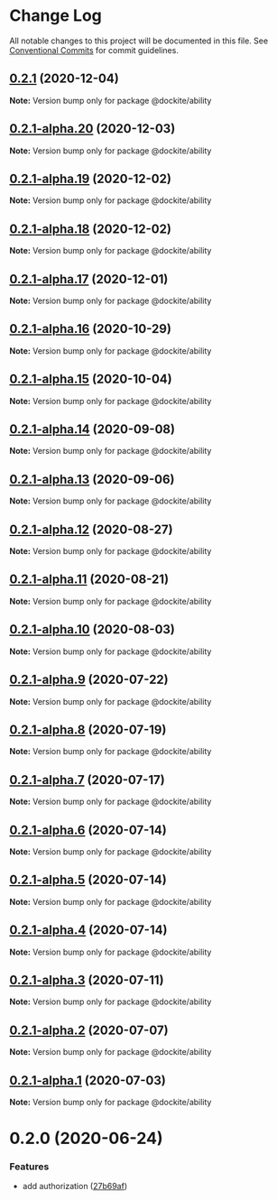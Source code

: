 # Change Log

All notable changes to this project will be documented in this file.
See [Conventional Commits](https://conventionalcommits.org) for commit guidelines.

## [0.2.1](https://github.com/dockite/dockite/compare/@dockite/ability@0.2.1-alpha.20...@dockite/ability@0.2.1) (2020-12-04)

**Note:** Version bump only for package @dockite/ability





## [0.2.1-alpha.20](https://github.com/dockite/dockite/compare/@dockite/ability@0.2.1-alpha.19...@dockite/ability@0.2.1-alpha.20) (2020-12-03)

**Note:** Version bump only for package @dockite/ability





## [0.2.1-alpha.19](https://github.com/dockite/dockite/compare/@dockite/ability@0.2.1-alpha.18...@dockite/ability@0.2.1-alpha.19) (2020-12-02)

**Note:** Version bump only for package @dockite/ability





## [0.2.1-alpha.18](https://github.com/dockite/dockite/compare/@dockite/ability@0.2.1-alpha.17...@dockite/ability@0.2.1-alpha.18) (2020-12-02)

**Note:** Version bump only for package @dockite/ability





## [0.2.1-alpha.17](https://github.com/dockite/dockite/compare/@dockite/ability@0.2.1-alpha.16...@dockite/ability@0.2.1-alpha.17) (2020-12-01)

**Note:** Version bump only for package @dockite/ability





## [0.2.1-alpha.16](https://github.com/dockite/dockite/compare/@dockite/ability@0.2.1-alpha.15...@dockite/ability@0.2.1-alpha.16) (2020-10-29)

**Note:** Version bump only for package @dockite/ability





## [0.2.1-alpha.15](https://github.com/dockite/dockite/compare/@dockite/ability@0.2.1-alpha.14...@dockite/ability@0.2.1-alpha.15) (2020-10-04)

**Note:** Version bump only for package @dockite/ability





## [0.2.1-alpha.14](https://github.com/dockite/dockite/compare/@dockite/ability@0.2.1-alpha.13...@dockite/ability@0.2.1-alpha.14) (2020-09-08)

**Note:** Version bump only for package @dockite/ability





## [0.2.1-alpha.13](https://github.com/dockite/dockite/compare/@dockite/ability@0.2.1-alpha.12...@dockite/ability@0.2.1-alpha.13) (2020-09-06)

**Note:** Version bump only for package @dockite/ability





## [0.2.1-alpha.12](https://github.com/dockite/dockite/compare/@dockite/ability@0.2.1-alpha.11...@dockite/ability@0.2.1-alpha.12) (2020-08-27)

**Note:** Version bump only for package @dockite/ability





## [0.2.1-alpha.11](https://github.com/dockite/dockite/compare/@dockite/ability@0.2.1-alpha.10...@dockite/ability@0.2.1-alpha.11) (2020-08-21)

**Note:** Version bump only for package @dockite/ability





## [0.2.1-alpha.10](https://github.com/dockite/dockite/compare/@dockite/ability@0.2.1-alpha.9...@dockite/ability@0.2.1-alpha.10) (2020-08-03)

**Note:** Version bump only for package @dockite/ability





## [0.2.1-alpha.9](https://github.com/dockite/dockite/compare/@dockite/ability@0.2.1-alpha.8...@dockite/ability@0.2.1-alpha.9) (2020-07-22)

**Note:** Version bump only for package @dockite/ability





## [0.2.1-alpha.8](https://github.com/dockite/dockite/compare/@dockite/ability@0.2.0...@dockite/ability@0.2.1-alpha.8) (2020-07-19)

**Note:** Version bump only for package @dockite/ability





## [0.2.1-alpha.7](https://github.com/dockite/dockite/compare/@dockite/ability@0.2.1-alpha.6...@dockite/ability@0.2.1-alpha.7) (2020-07-17)

**Note:** Version bump only for package @dockite/ability





## [0.2.1-alpha.6](https://github.com/dockite/dockite/compare/@dockite/ability@0.2.1-alpha.5...@dockite/ability@0.2.1-alpha.6) (2020-07-14)

**Note:** Version bump only for package @dockite/ability





## [0.2.1-alpha.5](https://github.com/dockite/dockite/compare/@dockite/ability@0.2.1-alpha.4...@dockite/ability@0.2.1-alpha.5) (2020-07-14)

**Note:** Version bump only for package @dockite/ability





## [0.2.1-alpha.4](https://github.com/dockite/dockite/compare/@dockite/ability@0.2.1-alpha.3...@dockite/ability@0.2.1-alpha.4) (2020-07-14)

**Note:** Version bump only for package @dockite/ability





## [0.2.1-alpha.3](https://github.com/dockite/dockite/compare/@dockite/ability@0.2.1-alpha.2...@dockite/ability@0.2.1-alpha.3) (2020-07-11)

**Note:** Version bump only for package @dockite/ability





## [0.2.1-alpha.2](https://github.com/dockite/dockite/compare/@dockite/ability@0.2.0...@dockite/ability@0.2.1-alpha.2) (2020-07-07)

**Note:** Version bump only for package @dockite/ability





## [0.2.1-alpha.1](https://github.com/dockite/dockite/compare/@dockite/ability@0.2.0...@dockite/ability@0.2.1-alpha.1) (2020-07-03)

**Note:** Version bump only for package @dockite/ability





# 0.2.0 (2020-06-24)


### Features

* add authorization ([27b69af](https://github.com/dockite/dockite/commit/27b69afa2e15cc246cea082be245db17be453a78))
